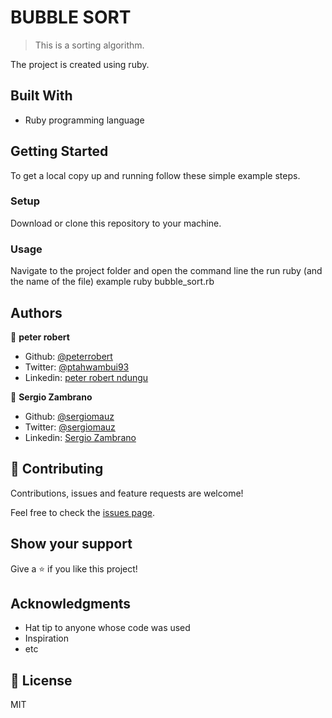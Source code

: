 # BUBBLE SORT

> This is a sorting algorithm. 

The project is created using ruby.

## Built With

- Ruby programming language


## Getting Started
To get a local copy up and running follow these simple example steps.

### Setup
Download or clone this repository to your machine.

### Usage
Navigate to the project folder and open the command line the run ruby (and the name of the file)
example ruby bubble_sort.rb

## Authors

👤 **peter robert**

- Github: [@peterrobert](https://github.com/peterrobert)
- Twitter: [@ptahwambui93](https://twitter.com/Ptahwambui93)
- Linkedin: [peter robert ndungu](https://www.linkedin.com/in/peter-rob-ndungu/)

👤 **Sergio Zambrano**

- Github: [@sergiomauz](https://github.com/sergiomauz)
- Twitter: [@sergiomauz](https://twitter.com/sergiomauz)
- Linkedin: [Sergio Zambrano](https://www.linkedin.com/in/sergiomauz/)


## 🤝 Contributing

Contributions, issues and feature requests are welcome!

Feel free to check the [issues page](issues/).

## Show your support

Give a ⭐️ if you like this project!

## Acknowledgments

- Hat tip to anyone whose code was used
- Inspiration
- etc

## 📝 License
MIT